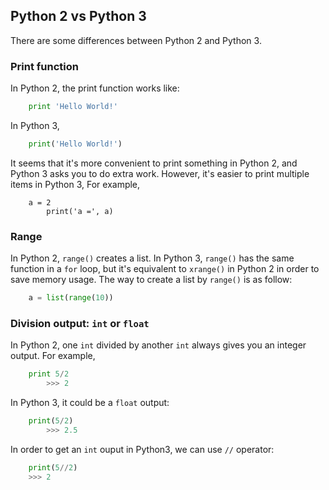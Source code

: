 ## Python 2 vs Python 3

There are some differences between Python 2 and Python 3.

 
### Print function

In Python 2, the print function works like:
```python
	print 'Hello World!'
```
In Python 3,
```python
	print('Hello World!')
```
It seems that it's more convenient to print something in Python 2, and Python 3 asks you to do extra work. 
However, it's easier to print multiple items in Python 3, For example,
```pyhton
	a = 2
    	print('a =', a)
```

 
### Range

In Python 2, `range()` creates a list. 
In Python 3, `range()` has the same function in a `for` loop, but it's equivalent to `xrange()` in Python 2 in order to save memory usage.
The way to create a list by `range()` is as follow:
```python
	a = list(range(10))
```

 
### Division output: `int` or `float`

In Python 2, one `int` divided by another `int` always gives you an integer output. For example,
```python
	print 5/2
    	>>> 2
```
In Python 3, it could be a `float` output:
```python
	print(5/2)
    	>>> 2.5
```
In order to get an `int` ouput in Python3, we can use `//` operator:
```python
	print(5//2)
	>>> 2
```

